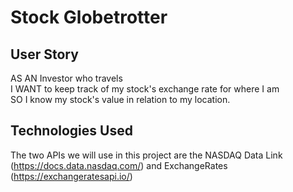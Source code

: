 # Stock Globetrotter

## User Story
AS AN Investor who travels  
I WANT to keep track of my stock's exchange rate for where I am  
SO I know my stock's value in relation to my location.  

## Technologies Used
The two APIs we will use in this project are the NASDAQ Data Link (https://docs.data.nasdaq.com/) and ExchangeRates (https://exchangeratesapi.io/)
